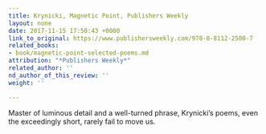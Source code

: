 ```yaml
---
title: Krynicki, Magnetic Point, Publishers Weekly
layout: none
date: 2017-11-15 17:50:43 +0000
link_to_original: https://www.publishersweekly.com/978-0-8112-2500-7
related_books:
- book/magnetic-point-selected-poems.md
attribution: "*Publishers Weekly*"
related_author: ''
nd_author_of_this_review: ''
weight: ''

---
```

Master of luminous detail and a well-turned phrase, Krynicki’s poems, even the exceedingly short, rarely fail to move us.